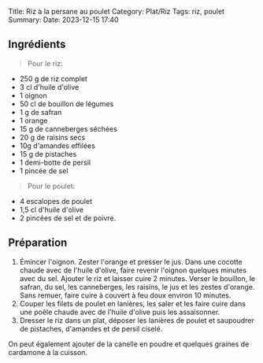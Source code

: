 Title: Riz à la persane au poulet
Category: Plat/Riz
Tags: riz, poulet
Summary:
Date: 2023-12-15 17:40

## Ingrédients

> Pour le riz:

- 250 g de riz complet
- 3 cl d'huile d'olive
- 1 oignon
- 50 cl de bouillon de légumes
- 1 g de safran
- 1 orange
- 15 g de canneberges séchées
- 20 g de raisins secs
- 10g d'amandes effilées
- 15 g de pistaches
- 1 demi-botte de persil
- 1 pincée de sel

> Pour le poulet:

- 4 escalopes de poulet
- 1,5 cl d'huile d'olive
- 2 pincées de sel et de poivre.


## Préparation
1. Émincer l'oignon. Zester l'orange et presser le jus. Dans une cocotte chaude avec de l'huile d'olive, faire revenir l'oignon quelques minutes avec du sel. Ajouter le riz et laisser cuire 2 minutes. Verser le bouillon, le safran, du sel, les canneberges, les raisins, le jus et les zestes d'orange. Sans remuer, faire cuire à couvert à feu doux environ 10 minutes.
2. Couper les filets de poulet en lanières, les saler et les faire cuire dans une poêle chaude avec de l'huile d'olive puis les assaisonner.
3. Dresser le riz dans un plat, déposer les lanières de poulet et saupoudrer de pistaches, d'amandes et de persil ciselé.

On peut également ajouter de la canelle en poudre et quelques graines de cardamone à la cuisson.